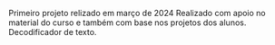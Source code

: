 Primeiro projeto relizado em março de 2024
Realizado com apoio no material do curso e também com base nos projetos dos alunos.
Decodificador de texto.
